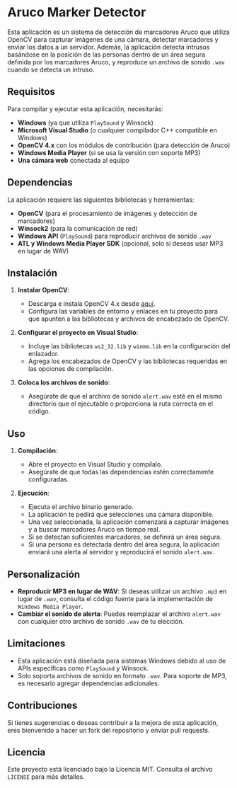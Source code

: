 # Aruco Marker Detector

Esta aplicación es un sistema de detección de marcadores Aruco que utiliza OpenCV para capturar imágenes de una cámara, detectar marcadores y enviar los datos a un servidor. Además, la aplicación detecta intrusos basándose en la posición de las personas dentro de un área segura definida por los marcadores Aruco, y reproduce un archivo de sonido `.wav` cuando se detecta un intruso.

## Requisitos

Para compilar y ejecutar esta aplicación, necesitarás:

- **Windows** (ya que utiliza `PlaySound` y Winsock)
- **Microsoft Visual Studio** (o cualquier compilador C++ compatible en Windows)
- **OpenCV 4.x** con los módulos de contribución (para detección de Aruco)
- **Windows Media Player** (si se usa la versión con soporte MP3)
- **Una cámara web** conectada al equipo

## Dependencias

La aplicación requiere las siguientes bibliotecas y herramientas:

- **OpenCV** (para el procesamiento de imágenes y detección de marcadores)
- **Winsock2** (para la comunicación de red)
- **Windows API** (`PlaySound`) para reproducir archivos de sonido `.wav`
- **ATL y Windows Media Player SDK** (opcional, solo si deseas usar MP3 en lugar de WAV)

## Instalación

1. **Instalar OpenCV**:
   - Descarga e instala OpenCV 4.x desde [aquí](https://opencv.org/releases/).
   - Configura las variables de entorno y enlaces en tu proyecto para que apunten a las bibliotecas y archivos de encabezado de OpenCV.

2. **Configurar el proyecto en Visual Studio**:
   - Incluye las bibliotecas `ws2_32.lib` y `winmm.lib` en la configuración del enlazador.
   - Agrega los encabezados de OpenCV y las bibliotecas requeridas en las opciones de compilación.

3. **Coloca los archivos de sonido**:
   - Asegúrate de que el archivo de sonido `alert.wav` esté en el mismo directorio que el ejecutable o proporciona la ruta correcta en el código.

## Uso

1. **Compilación**:
   - Abre el proyecto en Visual Studio y compílalo.
   - Asegúrate de que todas las dependencias estén correctamente configuradas.

2. **Ejecución**:
   - Ejecuta el archivo binario generado.
   - La aplicación te pedirá que selecciones una cámara disponible.
   - Una vez seleccionada, la aplicación comenzará a capturar imágenes y a buscar marcadores Aruco en tiempo real.
   - Si se detectan suficientes marcadores, se definirá un área segura.
   - Si una persona es detectada dentro del área segura, la aplicación enviará una alerta al servidor y reproducirá el sonido `alert.wav`.

## Personalización

- **Reproducir MP3 en lugar de WAV**: Si deseas utilizar un archivo `.mp3` en lugar de `.wav`, consulta el código fuente para la implementación de `Windows Media Player`.
- **Cambiar el sonido de alerta**: Puedes reemplazar el archivo `alert.wav` con cualquier otro archivo de sonido `.wav` de tu elección.

## Limitaciones

- Esta aplicación está diseñada para sistemas Windows debido al uso de APIs específicas como `PlaySound` y Winsock.
- Solo soporta archivos de sonido en formato `.wav`. Para soporte de MP3, es necesario agregar dependencias adicionales.

## Contribuciones

Si tienes sugerencias o deseas contribuir a la mejora de esta aplicación, eres bienvenido a hacer un fork del repositorio y enviar pull requests.

## Licencia

Este proyecto está licenciado bajo la Licencia MIT. Consulta el archivo `LICENSE` para más detalles.
